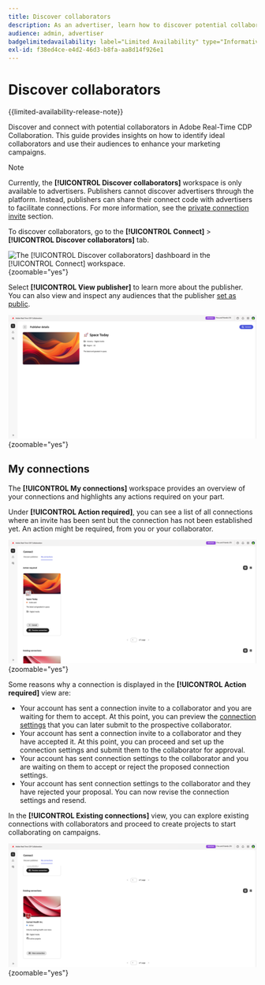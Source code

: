```yaml
---
title: Discover collaborators
description: As an advertiser, learn how to discover potential collaborators to work with using Adobe Real-Time CDP Collaboration
audience: admin, advertiser
badgelimitedavailability: label="Limited Availability" type="Informative" url="https://helpx.adobe.com/legal/product-descriptions/real-time-customer-data-platform-collaboration.html newtab=true"
exl-id: f38ed4ce-e4d2-46d3-b8fa-aa8d14f926e1
---
```

# Discover collaborators

{{limited-availability-release-note}}

Discover and connect with potential collaborators in Adobe Real-Time CDP Collaboration. This guide provides insights on how to identify ideal collaborators and use their audiences to enhance your marketing campaigns.

>[!NOTE]
>
>Currently, the **[!UICONTROL Discover collaborators]** workspace is only available to advertisers. Publishers cannot discover advertisers through the platform. Instead, publishers can share their connect code with advertisers to facilitate connections. For more information, see the [private connection invite](./establishing-connections.md#private-connection-invite) section.

To discover collaborators, go to the **[!UICONTROL Connect]** > **[!UICONTROL Discover collaborators]** tab.

![The [!UICONTROL Discover collaborators] dashboard in the [!UICONTROL Connect] workspace.](/help/assets/connect/discover-collaborators/discover-collaborators-overview.png){zoomable="yes"}

Select **[!UICONTROL View publisher]** to learn more about the publisher. You can also view and inspect any audiences that the publisher [set as public](/help/guide/setup/onboard-audiences.md#metadata-visibility).

![An individual publisher's details](/help/assets/connect/discover-publishers/view-publisher-profile.png){zoomable="yes"}

## My connections

The **[!UICONTROL My connections]** workspace provides an overview of your connections and highlights any actions required on your part.

Under **[!UICONTROL Action required]**, you can see a list of all connections where an invite has been sent but the connection has not been established yet. An action might be required, from you or your collaborator. 

![Action required view in the My connections screen](/help/assets/connect/discover-publishers/action-required-view.png){zoomable="yes"}

Some reasons why a connection is displayed in the **[!UICONTROL Action required]** view are:

* Your account has sent a connection invite to a collaborator and you are waiting for them to accept. At this point, you can preview the [connection settings](/help/guide/glossary.md#connection-settings) that you can later submit to the prospective collaborator.
* Your account has sent a connection invite to a collaborator and they have accepted it. At this point, you can proceed and set up the connection settings and submit them to the collaborator for approval.
* Your account has sent connection settings to the collaborator and you are waiting on them to accept or reject the proposed connection settings.
* Your account has sent connection settings to the collaborator and they have rejected your proposal. You can now revise the connection settings and resend.

In the **[!UICONTROL Existing connections]** view, you can explore existing connections with collaborators and proceed to create projects to start collaborating on campaigns.  

![Existing connections view in the My connections screen](/help/assets/connect/discover-publishers/existing-connections-view.png){zoomable="yes"}

